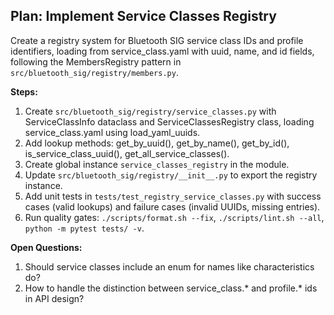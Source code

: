 ## Plan: Implement Service Classes Registry

Create a registry system for Bluetooth SIG service class IDs and profile identifiers, loading from service_class.yaml with uuid, name, and id fields, following the MembersRegistry pattern in `src/bluetooth_sig/registry/members.py`.

**Steps:**
1. Create `src/bluetooth_sig/registry/service_classes.py` with ServiceClassInfo dataclass and ServiceClassesRegistry class, loading service_class.yaml using load_yaml_uuids.
2. Add lookup methods: get_by_uuid(), get_by_name(), get_by_id(), is_service_class_uuid(), get_all_service_classes().
3. Create global instance `service_classes_registry` in the module.
4. Update `src/bluetooth_sig/registry/__init__.py` to export the registry instance.
5. Add unit tests in `tests/test_registry_service_classes.py` with success cases (valid lookups) and failure cases (invalid UUIDs, missing entries).
6. Run quality gates: `./scripts/format.sh --fix`, `./scripts/lint.sh --all`, `python -m pytest tests/ -v`.

**Open Questions:**
1. Should service classes include an enum for names like characteristics do?
2. How to handle the distinction between service_class.* and profile.* ids in API design?
